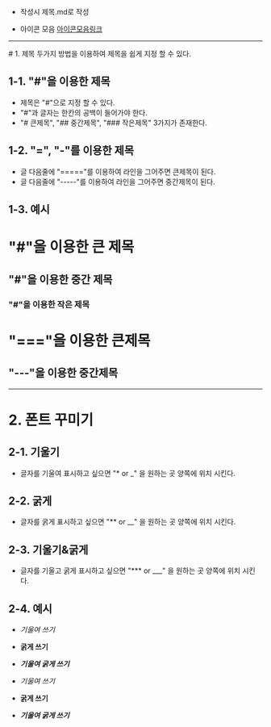 - 작성시 제목.md로 작성

- 아이콘 모음 [아이콘모음링크](https://gist.github.com/rxaviers/7360908#file-gistfile1-md)

<hr/>
# 1. 제목
두가지 방법을 이용하여 제목을 쉽게 지정 할 수 있다.

## 1-1. "#"을 이용한 제목
- 제목은 "#"으로 지정 할 수 있다.
- "#"과 글자는 한칸의 공백이 들어가야 한다.
- "# 큰제목", "## 중간제목", "### 작은제목" 3가지가 존재한다.

## 1-2. "=", "-"를 이용한 제목
- 글 다음줄에 "====="를 이용하여 라인을 그어주면 큰제목이 된다.
- 글 다음줄에 "-----"를 이용하여 라인을 그어주면 중간제목이 된다.

## 1-3. 예시
# "#"을 이용한 큰 제목
## "#"을 이용한 중간 제목
### "#"을 이용한 작은 제목
"==="을 이용한 큰제목
=====
"---"을 이용한 중간제목
-----

<hr/>

# 2. 폰트 꾸미기
## 2-1. 기울기
- 글자를 기울여 표시하고 싶으면 "\* or \_" 을 원하는 곳 양쪽에 위치 시킨다.

## 2-2. 굵게
- 글자를 굵게 표시하고 싶으면 "\** or \__" 을 원하는 곳 양쪽에 위치 시킨다.

## 2-3. 기울기&굵게
- 글자를 기울고 굵게 표시하고 싶으면 "\*** or \___" 을 원하는 곳 양쪽에 위치 시킨다.

## 2-4. 예시
- *기울여 쓰기*
- **굵게 쓰기**
- ***기울여 굵게 쓰기***

- _기울여 쓰기_
- __굵게 쓰기__
- ___기울여 굵게 쓰기___
